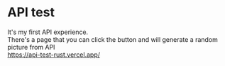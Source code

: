 # API test
It's my first API experience.
<br>
There's a page that you can click the button and will generate a random picture from API
<br>
https://api-test-rust.vercel.app/
